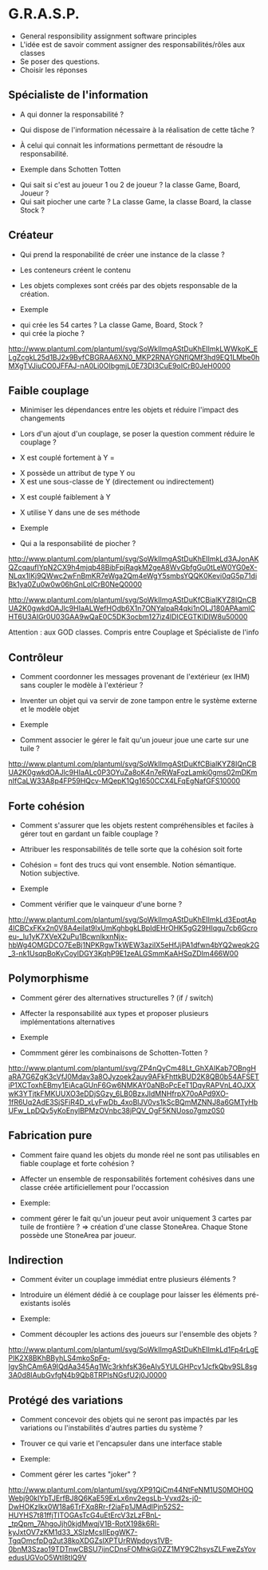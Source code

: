 # G.R.A.S.P.

* General responsibility assignment software principles
* L'idée est de savoir comment assigner des responsabilités/rôles aux classes
* Se poser des questions. 
* Choisir les réponses

## Spécialiste de l'information

* A qui donner la responsabilité ?
* Qui dispose de l'information nécessaire à la réalisation de cette tâche ?

* À celui qui connait les informations permettant de résoudre la responsabilité.

* Exemple dans Schotten Totten
- Qui sait si c'est au joueur 1 ou 2 de joueur ? la classe Game, Board, Joueur ?
- Qui sait piocher une carte ? La classe Game, la classe Board, la classe Stock ?

## Créateur

* Qui prend la responabilité de créer une instance de la classe ?

* Les conteneurs créent le contenu
* Les objets complexes sont créés par des objets responsable de la création.

* Exemple 
- qui crée les 54 cartes ? La classe Game, Board, Stock ?
- qui crée la pioche ?

http://www.plantuml.com/plantuml/svg/SoWkIImgAStDuKhEIImkLWWkoK_ELgZcgkL25d1BJ2x9ByfCBGRAA6XN0_MKP2RNAYGNfIQMf3hd9EQ1LMbe0hMXgTVJiuCO0JFFAJ-nA0Li0OIbgmjL0E73DI3CuE9oICrB0JeH0000

## Faible couplage

* Minimiser les dépendances entre les objets et réduire l'impact des changements

* Lors d'un ajout d'un couplage, se poser la question comment réduire le couplage ?

* X est couplé fortement à Y =
- X possède un attribut de type Y ou
- X est une sous-classe de Y (directement ou indirectement)

* X est couplé faiblement à Y
- X utilise Y dans une de ses méthode

* Exemple
- Qui a la responsabilité de piocher ?

http://www.plantuml.com/plantuml/svg/SoWkIImgAStDuKhEIImkLd3AJonAKQZcqaufIYpN2CX9h4mjqb48BibFpjRagkM2geA8WvGbfgGu0tLeW0YG0eX-NLqx1IKj9QWwc2wFnBmKR7eWga2Qm4eWgY5smbsYQQK0Kevi0qG5p71diBk1ya0Zu0w0w06hGnLoICrB0NeQ0000

http://www.plantuml.com/plantuml/svg/SoWkIImgAStDuKfCBialKYZ8IQnCBUA2K0gwkdOAJlc9HIaALWefHOdb6X1n7ONYalpaR4qki1nOLJ180APAamlCHT6U3AIGr0U03GAA9wQaE0C5DK3ocbm127iz4lDICEGTKlDIW8u50000

Attention : aux GOD classes. Compris entre Couplage et Spécialiste de l'info

## Contrôleur

* Comment coordonner les messages provenant de l'extérieur (ex IHM) sans coupler le modèle à l'extérieur ?

* Inventer un objet qui va servir de zone tampon entre le système externe et le modèle objet

* Exemple 
- Comment associer le gérer le fait qu'un joueur joue une carte sur une tuile ?



http://www.plantuml.com/plantuml/svg/SoWkIImgAStDuKfCBialKYZ8IQnCBUA2K0gwkdOAJlc9HIaALc0P3OYuZa8oK4n7eRWaFozLamki0gms02mDKmnIfCaLW33A8p4FP59HQcv-MQepK1Qg1650CCX4LFqEgNafGFS10000


## Forte cohésion

* Comment s'assurer que les objets restent compréhensibles et faciles à gérer tout en gardant un faible couplage ?

* Attribuer les responsabilités de telle sorte que la cohésion soit forte

* Cohésion = font des trucs qui vont ensemble. Notion sémantique. Notion subjective.

* Exemple
- Comment vérifier que le vainqueur d'une borne ?



http://www.plantuml.com/plantuml/svg/SoWkIImgAStDuKhEIImkLd3EpqtAp4lCBCxFKx2n0V8A4eiIat9IxUmKghbgkLBpIdEHrOHK5gG29HIqgu7cb6Gcroeu-_lu1yK7XVeX2uPu1BcwnlkxnNjx-hbWg4OMGDCO7EeBj1NPKRgwTkWEW3aziIX5eHfJjPA1dfwn4bYQ2weqk2G_3-nk1UsqpBoKyCoylDGY3KqhP9E1zeALGSmmKaAHSqZDIm466W00

## Polymorphisme

* Comment gérer des alternatives structurelles ? (if / switch)

* Affecter la responsabilité aux types et proposer plusieurs implémentations alternatives

* Exemple
- Commment gérer les combinaisons de Schotten-Totten ?



http://www.plantuml.com/plantuml/svg/ZP4nQyCm48Lt_GhXAIKab7OBngHaRA7G6ZgK3cVfJ0Mdav3a8OJyzoek2auy9AFkFhttkBUD2K8QB0b54AFSETiP1XCToxhEBmy1EiAcaGUnF6Gw6NMKAY0aNBoPcEeT1DqyRAPVnL4OJXXwK3YTjtkFMKUUXO3eDDjSGzy_6LB0BzxJldMNHfrpX70oAPd9XO-1fR6Uq2AdE3SjSFiR4D_xLyFwDb_4xoBlJV0vs1kScBQmMZNNJ8a6GMTyHbUFw_LpDQv5yKoEnylBPMzOVnbc38jPQV_OgF5KNUoso7gmz0S0

## Fabrication pure

* Comment faire quand les objets du monde réel ne sont pas utilisables en fiable couplage et forte cohésion ?

* Affecter un ensemble de responsabilités fortement cohésives dans une classe créée artificiellement pour l'occassion

* Exemple:
- comment gérer le fait qu'un joueur peut avoir uniquement 3 cartes par tuile de frontière ?
=> création d'une classe StoneArea. Chaque Stone possède une StoneArea par joueur.

## Indirection

* Comment éviter un couplage immédiat entre plusieurs éléments ?

* Introduire un élément dédié à ce couplage pour laisser les éléments pré-existants isolés

* Exemple:
- Comment découpler les actions des joueurs sur l'ensemble des objets ?


http://www.plantuml.com/plantuml/svg/SoWkIImgAStDuKhEIImkLd1Fp4rLgEPIK2X8BKhBByhLS4mkoSpFq-IgvShCAm6A9IQdAa345Ag1Wc3rkhfsK36eAIv5YULGHPcv1JcfkQbv9SL8sg3A0d8IAubGvfgN4b9Qb8TRPIsNGsfU2j0J0000

## Protégé des variations

* Comment concevoir des objets qui ne seront pas impactés par les variations ou l'instabilités d'autres parties du système ?

* Trouver ce qui varie et l'encapsuler dans une interface stable

* Exemple:
- Comment gérer les cartes "joker" ?

http://www.plantuml.com/plantuml/svg/XP91QiCm44NtFeNM1US0MOH0QWebj90kIYbTJErfBJ8Q6KaE59ExLx6nv2egsLb-Vvxd2s-j0-DwHOKzIkx0W18a6TrFXq8Rr-f2iaFp1JMAdIPjn52S2-HUYHS7t81ffjTITOGAsTcG4uEtErcV3zLzFBnL-_tpQpm_7AhgoJjh0kjdMwqjV1B-RotX198k6Rl-kyJxtOV7zKM1d33_XSIzMcsIIEpgWK7-TgqOmcfpDg2ut38koXDGZslXPTUrRWpdoys1VB-0bnM3Szao19TDTnwCBSU7ijnCDnsFOMhkGi0ZZ1MY9C2hsysZLFweZsYovedusUGVoO5WtI8tlQ9V